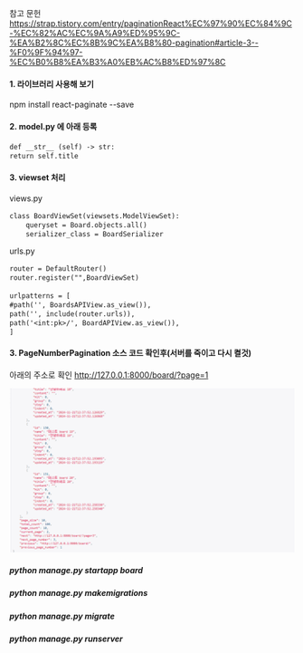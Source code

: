 참고 문헌
https://strap.tistory.com/entry/paginationReact%EC%97%90%EC%84%9C-%EC%82%AC%EC%9A%A9%ED%95%9C-%EA%B2%8C%EC%8B%9C%EA%B8%80-pagination#article-3--%F0%9F%94%97-%EC%B0%B8%EA%B3%A0%EB%AC%B8%ED%97%8C

#### 1. 라이브러리 사용해 보기

npm install react-paginate --save

#### 2. model.py 에 아래 등록

```
def __str__ (self) -> str:
return self.title
```

#### 3. viewset 처리

views.py

```
class BoardViewSet(viewsets.ModelViewSet):
    queryset = Board.objects.all()
    serializer_class = BoardSerializer
```

urls.py

```
router = DefaultRouter()
router.register("",BoardViewSet)

urlpatterns = [
#path('', BoardsAPIView.as_view()),
path('', include(router.urls)),
path('<int:pk>/', BoardAPIView.as_view()),
]
```

#### 3. PageNumberPagination 소스 코드 확인후(서버를 죽이고 다시 켤것)

아래의 주소로 확인
http://127.0.0.1:8000/board/?page=1

![alt text](image-3.png)

##### python manage.py startapp board

##### python manage.py makemigrations

##### python manage.py migrate

##### python manage.py runserver
